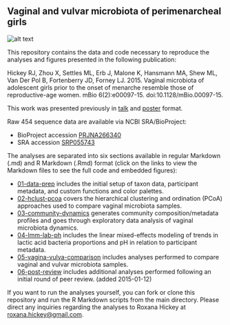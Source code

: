 ## Vaginal and vulvar microbiota of perimenarcheal girls

![alt text](https://roxanahickey.files.wordpress.com/2014/10/silhouettes-lifetime-yellow2.png)

This repository contains the data and code necessary to reproduce the analyses and figures presented in the following publication:

Hickey RJ, Zhou X, Settles ML, Erb J, Malone K, Hansmann MA, Shew ML, Van Der Pol B, Fortenberry JD, Forney LJ. 2015. Vaginal microbiota of adolescent girls prior to the onset of menarche resemble those of reproductive-age women. mBio 6(2):e00097-15. doi:10.1128/mBio.00097-15.

This work was presented previously in [talk](http://www.slideshare.net/roxana_hickey/hickeyuometa2014talk) and [poster](http://www.slideshare.net/roxana_hickey/hickey-isme15-poster) format.

Raw 454 sequence data are available via NCBI SRA/BioProject:
* BioProject accession [PRJNA266340](http://www.ncbi.nlm.nih.gov/bioproject/PRJNA266340)
* SRA accession [SRP055743](http://www.ncbi.nlm.nih.gov/Traces/sra/?study=SRP055743)

The analyses are separated into six sections available in regular Markdown (.md) and R Markdown (.Rmd) format (click on the links to view the Markdown files to see the full code and embedded figures):
* [01-data-prep](https://github.com/roxanahickey/adolescent/blob/master/01-data-prep.md) includes the initial setup of taxon data, participant metadata, and custom functions and color palettes.
* [02-hclust-pcoa](https://github.com/roxanahickey/adolescent/blob/master/02-hclust-pcoa.md) covers the hierarchical clustering and ordination (PCoA) approaches used to compare vaginal microbiota samples.
* [03-community-dynamics](https://github.com/roxanahickey/adolescent/blob/master/03-community-dynamics.md) generates community composition/metadata profiles and goes through exploratory data analysis of vaginal microbiota dynamics.
* [04-lmm-lab-ph](https://github.com/roxanahickey/adolescent/blob/master/04-lmm-lab-ph.md) includes the linear mixed-effects modeling of trends in lactic acid bacteria proportions and pH in relation to participant metadata.
* [05-vagina-vulva-comparison](https://github.com/roxanahickey/adolescent/blob/master/05-vagina-vulva-comparison.md) includes analyses performed to compare vaginal and vulvar microbiota samples.
* [06-post-review](https://github.com/roxanahickey/adolescent/blob/master/06-post-review.md) includes additional analyses performed following an initial round of peer review. (added 2015-01-12)

If you want to run the analyses yourself, you can fork or clone this repository and run the R Markdown scripts from the main directory. Please direct any inquiries regarding the analyses to Roxana Hickey at <roxana.hickey@gmail.com>.
